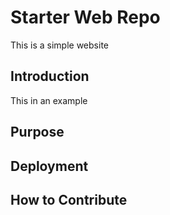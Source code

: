 # Starter Web Repo

This is a simple website

## Introduction

This in an example

## Purpose

## Deployment

## How to Contribute